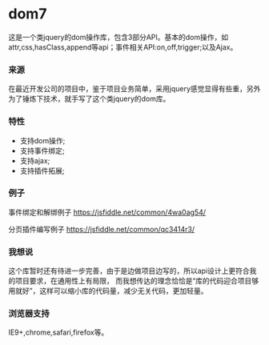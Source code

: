# dom7
这是一个类jquery的dom操作库，包含3部分API。基本的dom操作，如attr,css,hasClass,append等api；事件相关API:on,off,trigger;以及Ajax。

### 来源
在最近开发公司的项目中，鉴于项目业务简单，采用jquery感觉显得有些重，另外为了锤炼下技术，就手写了这个类jquery的dom库。

### 特性
- 支持dom操作;
- 支持事件绑定;
- 支持ajax;
- 支持插件拓展;

### 例子
事件绑定和解绑例子
https://jsfiddle.net/common/4wa0ag54/

分页插件编写例子
https://jsfiddle.net/common/qc3414r3/

### 我想说
这个库暂时还有待进一步完善，由于是边做项目边写的，所以api设计上更符合我的项目要求，在通用性上有局限，
而我想传达的理念恰恰是“库的代码迎合项目够用就好”，这样可以缩小库的代码量，减少无关代码，更加轻量。

### 浏览器支持
IE9+,chrome,safari,firefox等。